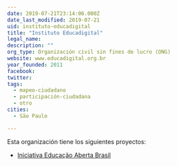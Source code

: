```yaml
---
date: 2019-07-21T23:14:06.000Z
date_last_modified: 2019-07-21
uid: instituto-educadigital
title: "Instituto Educadigital"
legal_name: 
description: ""
org_type: Organización civil sin fines de lucro (ONG)
website: www.educadigital.org.br
year_founded: 2011
facebook: 
twitter: 
tags:
  - mapeo-ciudadano
  - participación-ciudadana
  - otro
cities: 
  - São Paulo

---
```


Esta organización tiene los siguientes proyectos:

- [Iniciativa Educação Aberta Brasil](/i/iniciativa-educacão-aberta-brasil.html)
